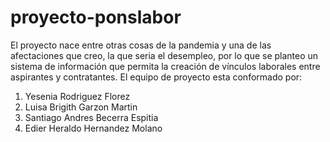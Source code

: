 # proyecto-ponslabor

El proyecto nace entre otras cosas de la pandemia y una de las afectaciones que creo, la que seria el desempleo, por lo que se planteo un sistema de información que permita la creación de vínculos laborales entre aspirantes y contratantes.
El equipo de proyecto esta conformado por:

1. Yesenia Rodriguez Florez
2. Luisa Brigith Garzon Martin
3. Santiago Andres Becerra Espitia
4. Edier Heraldo Hernandez Molano
